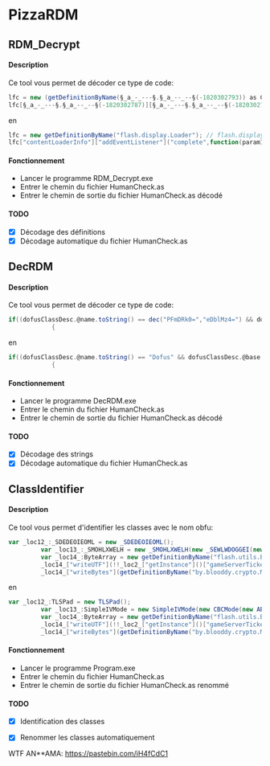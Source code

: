 # PizzaRDM
## RDM_Decrypt
#### Description
Ce tool vous permet de décoder ce type de code:
```ActionScript
lfc = new (getDefinitionByName(§_a_-_---§.§_a_--_--§(-1820302793)) as Class)();
lfc[§_a_-_---§.§_a_--_--§(-1820302787)][§_a_-_---§.§_a_--_--§(-1820302790)](§_a_-_---§.§_a_--_--§(-1820302815),function(param1:*):void
```

en

```ActionScript
lfc = new getDefinitionByName("flash.display.Loader"); // flash.display.Loader
lfc["contentLoaderInfo"]["addEventListener"]("complete",function(param1:*):void
```

#### Fonctionnement
* Lancer le programme RDM_Decrypt.exe
* Entrer le chemin du fichier HumanCheck.as
* Entrer le chemin de sortie du fichier HumanCheck.as décodé

#### TODO
- [x] Décodage des définitions
- [x] Décodage automatique du fichier HumanCheck.as

## DecRDM
#### Description
Ce tool vous permet de décoder ce type de code:
```ActionScript
if((dofusClassDesc.@name.toString() == dec("PFmDRk0=","eDblMz4=") && dofusClassDesc.@base.toString() == dec("WayFi0h6xE3NXVOhncIaB9BW11la","P8Dk+CBUoCS+LQ==") && dofusClassDesc.@isDynamic.toString() == "false" && dofusClassDesc.@isFinal.toString() == "false" && dofusClassDesc.@isStatic.toString() == "false" && _loc3_.@declaredBy.toString() == dec("VHURGC9Ia1ZHKl54CVF9ImZMRDZTYD8JLQNsSw==","Mhlwa0dmDz80Wg==")) != function():Boolean
            {
```

en

```ActionScript
if((dofusClassDesc.@name.toString() == "Dofus" && dofusClassDesc.@base.toString() == "flash.display::Sprite" && dofusClassDesc.@isDynamic.toString() == "false" && dofusClassDesc.@isFinal.toString() == "false" && dofusClassDesc.@isStatic.toString() == "false" && _loc3_.@declaredBy.toString() == "flash.display::DisplayObject") != function():Boolean
            {
```
            
#### Fonctionnement
* Lancer le programme DecRDM.exe
* Entrer le chemin du fichier HumanCheck.as
* Entrer le chemin de sortie du fichier HumanCheck.as décodé

#### TODO
- [x] Décodage des strings
- [x] Décodage automatique du fichier HumanCheck.as

## ClassIdentifier
#### Description
Ce tool vous permet d'identifier les classes avec le nom obfu:
```ActionScript
var _loc12_:_SDEDEOIEOML = new _SDEDEOIEOML();
         var _loc13_:_SMOHLXWELH = new _SMOHLXWELH(new _SEWLWDOGGEI(new _SEXGEGLIGWO(_loc11_),_loc12_));
         var _loc14_:ByteArray = new getDefinitionByName("flash.utils.ByteArray")();
         _loc14_["writeUTF"](!!_loc2_["getInstance"]()["gameServerTicket"]?_loc2_["getInstance"]()["gameServerTicket"]:"");
         _loc14_["writeBytes"](getDefinitionByName("by.blooddy.crypto.MD5")["hash"](_loc10_));
```

en

```ActionScript
var _loc12_:TLSPad = new TLSPad();
         var _loc13_:SimpleIVMode = new SimpleIVMode(new CBCMode(new AESKey(_loc11_),_loc12_));
         var _loc14_:ByteArray = new getDefinitionByName("flash.utils.ByteArray")();
         _loc14_["writeUTF"](!!_loc2_["getInstance"]()["gameServerTicket"]?_loc2_["getInstance"]()["gameServerTicket"]:"");
         _loc14_["writeBytes"](getDefinitionByName("by.blooddy.crypto.MD5")["hash"](_loc10_));
```

#### Fonctionnement
* Lancer le programme Program.exe
* Entrer le chemin du fichier HumanCheck.as
* Entrer le chemin de sortie du fichier HumanCheck.as renommé

#### TODO
- [x] Identification des classes
- [x] Renommer les classes automatiquement


WTF AN**AMA: https://pastebin.com/iH4fCdC1

